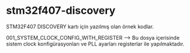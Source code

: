 # stm32f407-discovery
STM32F407 DISCOVERY kartı için yazılmış olan örnek kodlar.

001_SYSTEM_CLOCK_CONFIG_WITH_REGISTER --> Bu dosya içerisinde sistem clock konfigürasyonları ve PLL ayarları registerlar ile yapılmaktadır.

